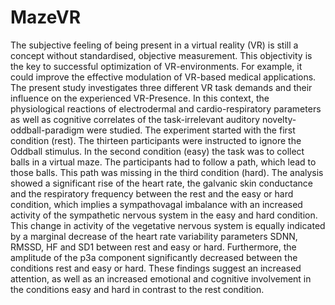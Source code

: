 # MazeVR
The subjective feeling of being present in a virtual reality (VR) is still a concept without standardised, objective measurement. This objectivity is the key to successful optimization of VR-environments. For example, it could improve the effective modulation of VR-based medical applications. The present study investigates three different VR task demands and their influence on the experienced VR-Presence. In this context, the physiological reactions of electrodermal and cardio-respiratory parameters as well as cognitive correlates of the task-irrelevant auditory novelty-oddball-paradigm were studied. The experiment started with the first condition (rest). The thirteen participants were instructed to ignore the Oddball stimulus. In the second condition (easy) the task was to collect balls in a virtual maze. The participants had to follow a path, which lead to those balls. This path was missing in the third condition (hard). The analysis showed a significant rise of the heart rate, the galvanic skin conductance and the respiratory frequency between the rest and the easy or hard condition, which implies a sympathovagal imbalance with an increased activity of the sympathetic nervous system in the easy and hard condition. This change in activity of the vegetative nervous system is equally indicated by a marginal decrease of the heart rate variability parameters SDNN, RMSSD, HF and SD1 between rest and easy or hard. Furthermore, the amplitude of the p3a component significantly decreased between the conditions rest and easy or hard. These findings suggest an increased attention, as well as an increased emotional and cognitive involvement in the conditions easy and hard in contrast to the rest condition.
